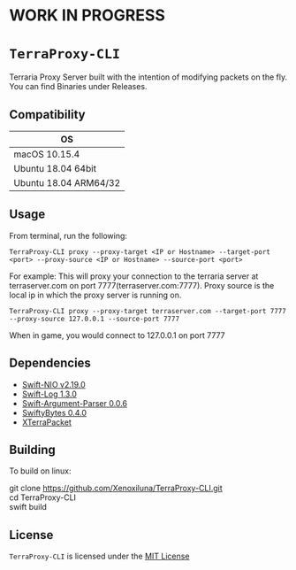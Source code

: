 # WORK IN PROGRESS
# `TerraProxy-CLI`
  Terraria Proxy Server built with the intention of modifying packets on the fly. You can find Binaries under Releases.

## Compatibility
| OS |
|---|
| macOS 10.15.4 |
| Ubuntu 18.04 64bit |
| Ubuntu 18.04 ARM64/32 |

 ## Usage
 From terminal, run the following:
 
 `TerraProxy-CLI proxy --proxy-target <IP or Hostname> --target-port <port> --proxy-source <IP or Hostname> --source-port <port>`
 
 For example:
 This will proxy your connection to the terraria server at terraserver.com on port 7777(terraserver.com:7777). Proxy source is the local ip in which the proxy server is running on. 
 
 `TerraProxy-CLI proxy --proxy-target terraserver.com --target-port 7777 --proxy-source 127.0.0.1 --source-port 7777`
 
 When in game, you would connect to 127.0.0.1 on port 7777
 
 ## Dependencies

- [Swift-NIO v2.19.0](https://github.com/apple/swift-nio)
- [Swift-Log 1.3.0](https://github.com/apple/swift-log)
- [Swift-Argument-Parser 0.0.6](https://github.com/apple/swift-argument-parser)
- [SwiftyBytes 0.4.0](https://github.com/Xenoxiluna/SwiftyBytes)
- [XTerraPacket](https://github.com/Xenoxiluna/XTerraPacket)

 ## Building
 To build on linux:
 
 git clone https://github.com/Xenoxiluna/TerraProxy-CLI.git<br/>
 cd TerraProxy-CLI<br/>
 swift build

 ## License

 `TerraProxy-CLI` is licensed under the [MIT License](LICENSE)
